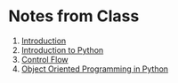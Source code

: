 # Notes from Class

1. [Introduction](w1d1.md)
2. [Introduction to Python](intro-python.md)
3. [Control Flow](control_flow.md)
4. [Object Oriented Programming in Python](python-object-oriented.md)

